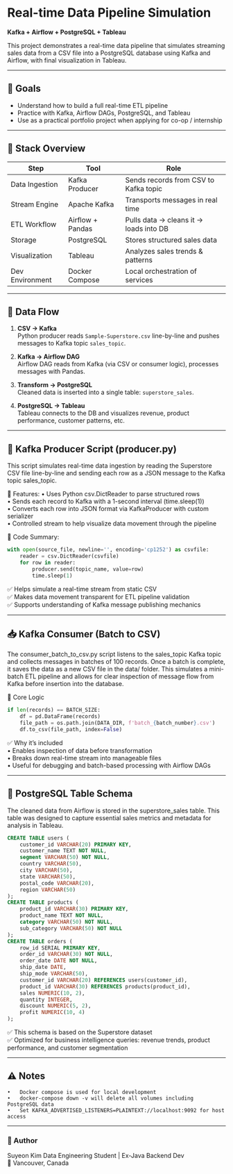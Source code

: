 # Real-time Data Pipeline Simulation  
**Kafka + Airflow + PostgreSQL + Tableau**

This project demonstrates a real-time data pipeline that simulates streaming sales data from a CSV file into a PostgreSQL database using Kafka and Airflow, with final visualization in Tableau.

---

## 🎯 Goals

- Understand how to build a full real-time ETL pipeline
- Practice with Kafka, Airflow DAGs, PostgreSQL, and Tableau
- Use as a practical portfolio project when applying for co-op / internship

---

## 🔧 Stack Overview

| Step            | Tool            | Role                                 |
|-----------------|------------------|--------------------------------------|
| Data Ingestion  | Kafka Producer   | Sends records from CSV to Kafka topic |
| Stream Engine   | Apache Kafka     | Transports messages in real time     |
| ETL Workflow    | Airflow + Pandas | Pulls data → cleans it → loads into DB |
| Storage         | PostgreSQL       | Stores structured sales data         |
| Visualization   | Tableau          | Analyzes sales trends & patterns     |
| Dev Environment | Docker Compose   | Local orchestration of services      |

---

## 🔄 Data Flow

1. **CSV → Kafka**  
   Python producer reads `Sample-Superstore.csv` line-by-line and pushes messages to Kafka topic `sales_topic`.

2. **Kafka → Airflow DAG**  
   Airflow DAG reads from Kafka (via CSV or consumer logic), processes messages with Pandas.

3. **Transform → PostgreSQL**  
   Cleaned data is inserted into a single table: `superstore_sales`.

4. **PostgreSQL → Tableau**  
   Tableau connects to the DB and visualizes revenue, product performance, customer patterns, etc.

---

## 🐍 Kafka Producer Script (producer.py)

This script simulates real-time data ingestion by reading the Superstore CSV file line-by-line and sending each row as a JSON message to the Kafka topic sales_topic.

🔹 Features:
	•	Uses Python csv.DictReader to parse structured rows  
	•	Sends each record to Kafka with a 1-second interval (time.sleep(1))  
	•	Converts each row into JSON format via KafkaProducer with custom serializer  
	•	Controlled stream to help visualize data movement through the pipeline  

📌 Code Summary:

```python
with open(source_file, newline='', encoding='cp1252') as csvfile:
    reader = csv.DictReader(csvfile)
    for row in reader:
        producer.send(topic_name, value=row)
        time.sleep(1)
```

✅ Helps simulate a real-time stream from static CSV  
✅ Makes data movement transparent for ETL pipeline validation  
✅ Supports understanding of Kafka message publishing mechanics  

---

## 📥 Kafka Consumer (Batch to CSV)

The consumer_batch_to_csv.py script listens to the sales_topic Kafka topic and collects messages in batches of 100 records. Once a batch is complete, it saves the data as a new CSV file in the data/ folder.
This simulates a mini-batch ETL pipeline and allows for clear inspection of message flow from Kafka before insertion into the database.

🔹 Core Logic

```python
if len(records) == BATCH_SIZE:
    df = pd.DataFrame(records)
    file_path = os.path.join(DATA_DIR, f'batch_{batch_number}.csv')
    df.to_csv(file_path, index=False)
```

✅ Why it’s included  
	•	Enables inspection of data before transformation  
	•	Breaks down real-time stream into manageable files  
	•	Useful for debugging and batch-based processing with Airflow DAGs

---

## 🧱 PostgreSQL Table Schema

The cleaned data from Airflow is stored in the superstore_sales table.
This table was designed to capture essential sales metrics and metadata for analysis in Tableau.

```sql
CREATE TABLE users (
    customer_id VARCHAR(20) PRIMARY KEY,
    customer_name TEXT NOT NULL,
    segment VARCHAR(50) NOT NULL,
    country VARCHAR(50),
    city VARCHAR(50),
    state VARCHAR(50),
    postal_code VARCHAR(20),
    region VARCHAR(50)
);
CREATE TABLE products (
    product_id VARCHAR(30) PRIMARY KEY,
    product_name TEXT NOT NULL,
    category VARCHAR(50) NOT NULL,
    sub_category VARCHAR(50) NOT NULL
);
CREATE TABLE orders (
    row_id SERIAL PRIMARY KEY,
    order_id VARCHAR(30) NOT NULL,
    order_date DATE NOT NULL,
    ship_date DATE,
    ship_mode VARCHAR(50),
    customer_id VARCHAR(20) REFERENCES users(customer_id),
    product_id VARCHAR(30) REFERENCES products(product_id),
    sales NUMERIC(10, 2),
    quantity INTEGER,
    discount NUMERIC(5, 2),
    profit NUMERIC(10, 4)
);
```

✅ This schema is based on the Superstore dataset  
✅ Optimized for business intelligence queries: revenue trends, product performance, and customer segmentation

---

## ⚠️ Notes
	•	Docker compose is used for local development
	•	docker-compose down -v will delete all volumes including PostgreSQL data
	•	Set KAFKA_ADVERTISED_LISTENERS=PLAINTEXT://localhost:9092 for host access

---

### 👤 Author

Suyeon Kim
Data Engineering Student | Ex-Java Backend Dev  
📍 Vancouver, Canada